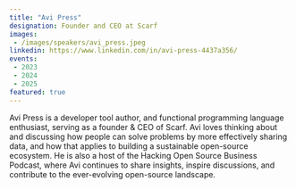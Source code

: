 ```yaml
---
title: "Avi Press"
designation: Founder and CEO at Scarf
images:
 - /images/speakers/avi_press.jpeg
linkedin: https://www.linkedin.com/in/avi-press-4437a356/
events:
 - 2023
 - 2024
 - 2025
featured: true
---
```


Avi Press is a developer tool author, and functional programming language enthusiast, serving as a founder & CEO of Scarf. Avi loves thinking about and discussing how people can solve problems by more effectively sharing data, and how that applies to building a sustainable open-source ecosystem. He is also a host of the Hacking Open Source Business Podcast, where Avi continues to share insights, inspire discussions, and contribute to the ever-evolving open-source landscape.